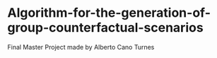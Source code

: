 # Algorithm-for-the-generation-of-group-counterfactual-scenarios
Final Master Project made by Alberto Cano Turnes
